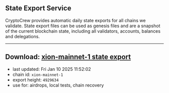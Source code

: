 ## State Export Service
CryptoCrew provides automatic daily state exports for all chains we validate. State export files can be used as genesis files and are a snapshot of the current blockchain state, including all validators, accounts, balances and delegations.

---
**Download: [xion-mainnet-1 state export](https://dl-eu2.ccvalidators.com/SERVICE/xion/xion-mainnet-1_export_4929634.json)**
---

- last updated: Fri Jan 10 2025 11:52:02
- chain id: `xion-mainnet-1`
- export height: `4929634`
- use for: airdrops, local tests, chain recovery
